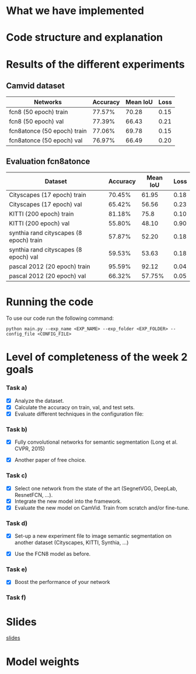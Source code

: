 # What we have implemented     



# Code structure and explanation



# Results of the different experiments  

## Camvid dataset
Networks | Accuracy | Mean IoU| Loss | 
--- | --- | --- | --- |
fcn8 (50 epoch) train | 77.57% | 70.28 |0.15 |
fcn8 (50 epoch) val |  77.39% | 66.43 | 0.21 | 
fcn8atonce (50 epoch) train | 77.06% | 69.78| 0.15 |
fcn8atonce (50 epoch) val | 76.97% | 66.49 | 0.20 |

## Evaluation fcn8atonce
Dataset | Accuracy | Mean IoU| Loss | 
--- | --- | --- | --- |
Cityscapes (17 epoch) train | 70.45% | 61.95 |0.18 |
Cityscapes (17 epoch) val |  65.42% | 56.56 | 0.23 | 
KITTI (200 epoch) train | 81.18% | 75.8| 0.10 |
KITTI (200 epoch) val | 55.80% | 48.10  | 0.90 |
synthia rand cityscapes (8  epoch) train | 57.87% | 52.20 |0.18 |
synthia rand cityscapes (8  epoch) val |  59.53% | 53.63 | 0.18 | 
pascal 2012 (20 epoch) train | 95.59% | 92.12| 0.04 |
pascal 2012 (20 epoch) val | 66.32% | 57.75% | 0.05 |


# Running the code
To use our code run the following command:

````python main.py --exp_name <EXP_NAME> --exp_folder <EXP_FOLDER> --config_file <CONFIG_FILE>````



# Level of completeness of the week 2 goals       
### Task a)
- [x] Analyze the dataset.
- [x] Calculate the accuracy on train, val, and test sets.
- [x] Evaluate different techniques in the configuration file:
### Task b)
- [x] Fully convolutional networks for semantic segmentation (Long et al. CVPR, 2015)

- [x] Another paper of free choice.
### Task c)
- [x] Select one network from the state of the art (SegnetVGG, DeepLab, ResnetFCN, ...).
- [x] Integrate the new model into the framework.
- [x] Evaluate the new model on CamVid. Train from scratch and/or fine-tune. 
### Task d)
- [x] Set-up a new experiment file to image semantic segmentation on another dataset (Cityscapes, KITTI,  Synthia, ...)

- [x] Use the FCN8 model as before.

### Task e) 
- [x] Boost the performance of your network

### Task f) 

# Slides       
[slides](https://docs.google.com/presentation/d/1gzCdiyBJP6xtvoyh1U6W2u-8NkILuakHYTKSshl_TZQ/edit?usp=sharing)

# Model weights       

